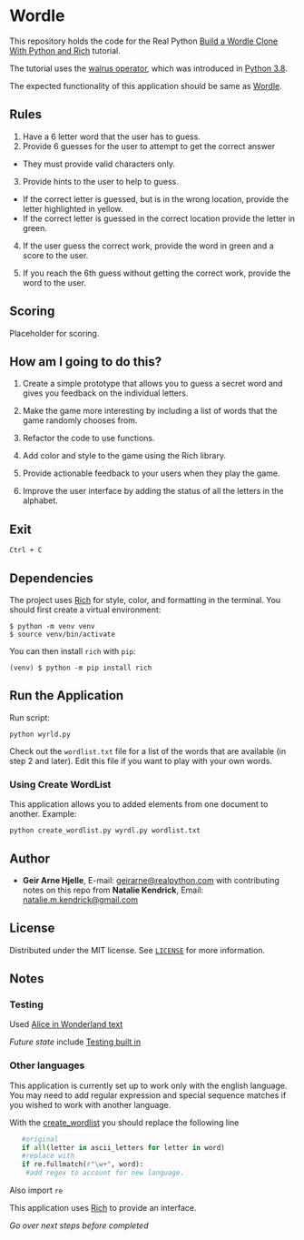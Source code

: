 # Wordle

This repository holds the code for the Real Python [Build a Wordle Clone With Python and Rich](https://realpython.com/python-wordle-clone/) tutorial.

The tutorial uses the [walrus operator](https://realpython.com/python-walrus-operator/), which was introduced in [Python 3.8](https://realpython.com/python38-new-features/).

The expected functionality of this application should be same as [Wordle](https://www.nytimes.com/games/wordle/index.html).

## Rules

1. Have a 6 letter word that the user has to guess.
2. Provide 6 guesses for the user to attempt to get the correct answer

- They must provide valid characters only.

3. Provide hints to the user to help to guess.

- If the correct letter is guessed, but is in the wrong location, provide the letter highlighted in yellow.
- If the correct letter is guessed in the correct location provide the letter in green.

4. If the user guess the correct work, provide the word in green and a score to the user.

5. If you reach the 6th guess without getting the correct work, provide the word to the user.

## Scoring

Placeholder for scoring.

## How am I going to do this?

1. Create a simple prototype that allows you to guess a secret word and gives you feedback on the individual letters.

2. Make the game more interesting by including a list of words that the game randomly chooses from.

3. Refactor the code to use functions.

4. Add color and style to the game using the Rich library.

5. Provide actionable feedback to your users when they play the game.

6. Improve the user interface by adding the status of all the letters in the alphabet.

## Exit 

`Ctrl + C`

## Dependencies

The project uses [Rich](https://rich.readthedocs.io/) for style, color, and formatting in the terminal. You should first create a virtual environment:

```console
$ python -m venv venv
$ source venv/bin/activate
```

You can then install `rich` with `pip`:

```console
(venv) $ python -m pip install rich
```

## Run the Application

Run script:

```console
python wyrld.py
```

Check out the `wordlist.txt` file for a list of the words that are available (in step 2 and later). Edit this file if you want to play with your own words.

### Using Create WordList

This application allows you to added elements from one document to another. Example:

```console
python create_wordlist.py wyrdl.py wordlist.txt
```

## Author

- **Geir Arne Hjelle**, E-mail: [geirarne@realpython.com](geirarne@realpython.com) with contributing notes on this repo from **Natalie Kendrick**, Email: [natalie.m.kendrick@gmail.com](natalie.m.kendrick@gmail.com)

## License

Distributed under the MIT license. See [`LICENSE`](../LICENSE) for more information.

## Notes

### Testing

Used [Alice in Wonderland text](gutenberg.org/cache/epub/11/pg11-images.html)

*Future state* include [Testing built in](https://realpython.com/python-doctest/)

### Other languages

This application is currently set up to work only with the english language. You may need to add regular expression and special sequence matches if you wished to work with another language.

With the [create_wordlist](./create_wordlist.py) you should replace  the following line

```python
   #original
   if all(letter in ascii_letters for letter in word)
   #replace with
   if re.fullmatch(r"\w+", word):
    #add regex to account for new language.
```

Also import `re`

This application uses [Rich](https://rich.readthedocs.io/en/latest/) to provide an interface.

*Go over next steps before completed*
